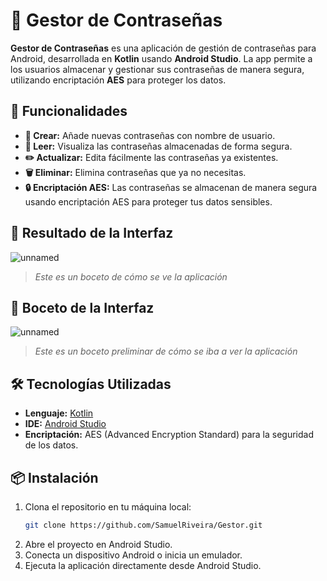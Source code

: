 # 🔐 Gestor de Contraseñas

**Gestor de Contraseñas** es una aplicación de gestión de contraseñas para Android, desarrollada en **Kotlin** usando **Android Studio**. La app permite a los usuarios almacenar y gestionar sus contraseñas de manera segura, utilizando encriptación **AES** para proteger los datos.

## 🚀 Funcionalidades

- **🔐 Crear:** Añade nuevas contraseñas con nombre de usuario.
- **📝 Leer:** Visualiza las contraseñas almacenadas de forma segura.
- **✏️ Actualizar:** Edita fácilmente las contraseñas ya existentes.
- **🗑️ Eliminar:** Elimina contraseñas que ya no necesitas.
- **🔒 Encriptación AES:** Las contraseñas se almacenan de manera segura usando encriptación AES para proteger tus datos sensibles.

## 📱 Resultado de la Interfaz

![unnamed](https://github.com/user-attachments/assets/d48d0322-799f-4f31-b59b-811f78de4d30)

> _Este es un boceto de cómo se ve la aplicación_

## 📱 Boceto de la Interfaz

![unnamed](https://github.com/user-attachments/assets/d48d0322-799f-4f31-b59b-811f78de4d30)

> _Este es un boceto preliminar de cómo se iba a ver la aplicación_

## 🛠️ Tecnologías Utilizadas

- **Lenguaje:** [Kotlin](https://kotlinlang.org/)
- **IDE:** [Android Studio](https://developer.android.com/studio)
- **Encriptación:** AES (Advanced Encryption Standard) para la seguridad de los datos.

## 📦 Instalación

1. Clona el repositorio en tu máquina local:
   ```bash
   git clone https://github.com/SamuelRiveira/Gestor.git
2. Abre el proyecto en Android Studio.
3. Conecta un dispositivo Android o inicia un emulador.
4. Ejecuta la aplicación directamente desde Android Studio.
